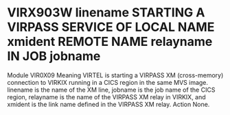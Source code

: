 # VIRX903W linename STARTING A VIRPASS SERVICE OF LOCAL NAME xmident REMOTE NAME relayname IN JOB jobname
Module
    VIR0X09
Meaning
    VIRTEL is starting a VIRPASS XM (cross-memory) connection to VIRKIX running in a CICS region in the same MVS image. linename is the name of the XM line, jobname is the job name of the CICS region, relayname is the name of the VIRPASS XM relay in VIRKIX, and xmident is the link name defined in the VIRPASS XM relay.
Action
    None.
